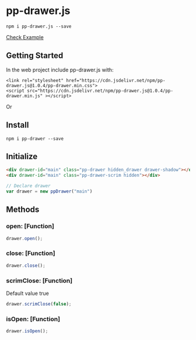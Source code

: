 # pp-drawer.js

```
npm i pp-drawer.js --save
```

[Check Example](https://pp-drawer.netlify.app)

## Getting Started

In the web project include pp-drawer.js with:

```
<link rel="stylesheet" href="https://cdn.jsdelivr.net/npm/pp-drawer.js@1.0.4/pp-drawer.min.css">
<script src="https://cdn.jsdelivr.net/npm/pp-drawer.js@1.0.4/pp-drawer.min.js" ></script>
```

Or 

## Install

```
npm i pp-drawer --save
```

## Initialize

```html
<div drawer-id="main" class="pp-drawer hidden_drawer drawer-shadow"></div>
<div drawer-id="main" class="pp-drawer-scrim hidden"></div>
```

```javascript
// Declare drawer
var drawer = new ppDrawer("main")
```

## Methods

### open: [Function]
```javascript
drawer.open();
```
### close: [Function]
```javascript
drawer.close();
```
### scrimClose: [Function]
<p>Default value true</p>

```javascript
drawer.scrimClose(false);
```

### isOpen: [Function]
```javascript
drawer.isOpen(); 
```